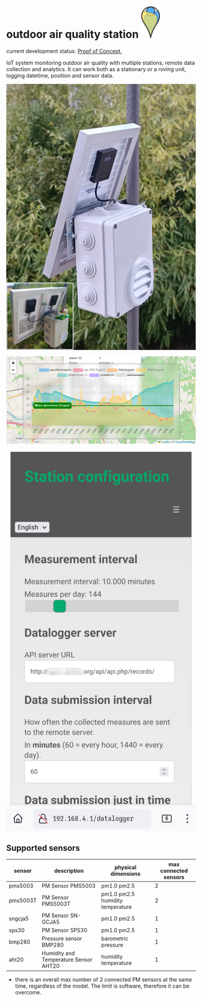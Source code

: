 

# outdoor air quality station <img alt="opms logo" src="./marker_opms.svg" width="10%"/>

current development status: [Proof of Concept.](roadmap.md)

IoT system monitoring outdoor air quality with multiple stations, remote data collection and analytics.
It can work both as a stationary or a roving unit, logging datetime, position and sensor data.

![mainboard rendering](./casing/pictures/picture_sensors_installed.jpg "an external photo of the installed system")

![data visualization](./online_data-map.png "online charto of data from a single station")

![station configuration](./config_server.jpeg "on board configuration webserver")

## Supported sensors 

|sensor| description | physical dimensions| max connected sensors |
|--|--|--|--|
| pms5003 | PM Sensor PMS5003 | pm1.0 pm2.5 | 2 |
| pms5003T | PM Sensor PMS5003T | pm1.0 pm2.5 humidity temperature | 2 |
| sngcja5 | PM Sensor SN-GCJA5 | pm1.0 pm2.5 | 1 |
| sps30 | PM Sensor SPS30 | pm1.0 pm2.5 | 1 |
| bmp280 | Pressure sensor BMP280 | barometric pressure | 1 |
| aht20 | Humidity and Temperature Sensor AHT20 | humidity temperature | 1 |

* there is an overall max number of 2 connected PM sensors at the same time, regardless of the model. The limit is software, therefore it can be overcome.
